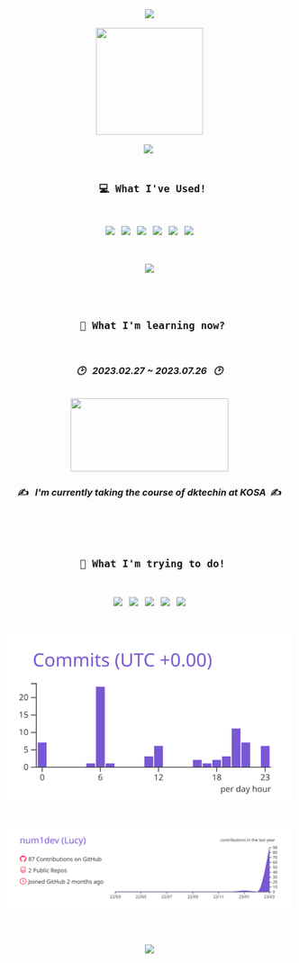 <div align="center">

  
<img src="https://capsule-render.vercel.app/api?type=wave&color=ffdbe6&height=200&section=header&text=Hello,%20I'm&fontSize=70&animation=fadeIn&fontColor=4b4b4b" />


  
  

<a href="#" target="_blank"><img src="https://user-images.githubusercontent.com/122321793/228085614-f7ce4605-6a97-489e-8373-90f11de6d903.png" style="width: 190px; height:190px;"></a>


  <a href="https://instagram.com/sj_cd_9612?igshid=ZDdkNTZiNTM="><img src="https://img.shields.io/badge/Instagram-E4405F?style=for-the-badge&logo=Instagram&logoColor=white"></a>&nbsp;
  <br><br>
   ## ``` 💻 What I've Used!```
   <br>
  
 <img src="https://img.shields.io/badge/JAVA-007396?style=for-the-badge&logo=java&logoColor=white"> &nbsp;   <img src="https://img.shields.io/badge/mysql-4479A1?style=for-the-badge&logo=mysql&logoColor=white"> &nbsp;  <img src="https://img.shields.io/badge/javascript-F7DF1E?style=for-the-badge&logo=javascript&logoColor=black">
&nbsp;  <img src="https://img.shields.io/badge/html-E34F26?style=for-the-badge&logo=html5&logoColor=white">  &nbsp; <img src="https://img.shields.io/badge/css-1572B6?style=for-the-badge&logo=css3&logoColor=white">  &nbsp; <img src="https://img.shields.io/badge/github-181717?style=for-the-badge&logo=github&logoColor=white"> 

<br>
<br>

<img src="https://user-images.githubusercontent.com/122321793/228369832-b18c13e2-4809-4c5c-9819-6f56d8f62ac3.gif">




<br><br>
  
  ## ``` 🔎 What I'm learning now?```
  <br>
  
  ### _🕑 &nbsp;  2023.02.27 ~ 2023.07.26 &nbsp; 🕑_
  

  
  <br>
  
 <!--![ezgif com-gif-maker](https://user-images.githubusercontent.com/122321793/228359715-9290342d-455e-43c8-8e4b-aa86cfdd6bf2.gif)-->
<img src="https://user-images.githubusercontent.com/122321793/228359715-9290342d-455e-43c8-8e4b-aa86cfdd6bf2.gif" style="width: 280px; height:130px;">
  
  <br>
  
  ### ✍️ &nbsp; _I'm currently taking the course of dktechin at KOSA_ &nbsp;✍️ <br>
  
<!--<a href="#" target="_blank"><img src="https://user-images.githubusercontent.com/122321793/228138751-1786a3e0-854e-43e2-ad42-1360f8ef4512.jpg" style="width: 700px; height:400px;"></a>
&nbsp;&nbsp;&nbsp;&nbsp;&nbsp;&nbsp; &nbsp;&nbsp;  -->
 

 <br>
  <br>
  <br>
  
 
  
  ## ``` 🙌 What I'm trying to do!```
  
   <br>
   
   <img src="https://img.shields.io/badge/vue.js-4FC08D?style=for-the-badge&logo=vue.js&logoColor=white"> &nbsp; <img src="https://img.shields.io/badge/spring-6DB33F?style=for-the-badge&logo=spring&logoColor=white"> &nbsp; <img src="https://img.shields.io/badge/springboot-6DB33F?style=for-the-badge&logo=springboot&logoColor=white"> &nbsp; <img src="https://img.shields.io/badge/linux-FCC624?style=for-the-badge&logo=linux&logoColor=black"> &nbsp; <img src="https://img.shields.io/badge/apache tomcat-F8DC75?style=for-the-badge&logo=apachetomcat&logoColor=white">
  
  <br>
  
<!--![Anurag's GitHub stats](https://github-readme-stats.vercel.app/api?username=num1dev&show_icons=true&theme=buefy)-->
 
  
  <!--[![](https://raw.githubusercontent.com/num1dev/num1dev/main/profile-summary-card-output/buefy/2-most-commit-language.svg)](https://github.com/vn7n24fzkq/github-profile-summary-cards)--> 
  
  [![](https://raw.githubusercontent.com/num1dev/num1dev/main/profile-summary-card-output/buefy/4-productive-time.svg)](https://github.com/vn7n24fzkq/github-profile-summary-cards)

   <br>
 
[![](https://raw.githubusercontent.com/num1dev/num1dev/main/profile-summary-card-output/buefy/0-profile-details.svg)](https://github.com/vn7n24fzkq/github-profile-summary-cards)
 <br>
  
<!--
**num1dev/num1dev** is a ✨ _special_ ✨ repository because its `README.md` (this file) appears on your GitHub profile.

Here are some ideas to get you started:

- 🔭 I’m currently working on ...
- 🌱 I’m currently learning ...
- 👯 I’m looking to collaborate on ...
- 🤔 I’m looking for help with ...
- 💬 Ask me about ...
- 📫 How to reach me: ...
- 😄 Pronouns: ...
- ⚡ Fun fact: ...
-->
  
  
<br><br>
  
  
  
<img src="https://capsule-render.vercel.app/api?type=wave&color=ffdbe6&height=200&section=footer&text=See%20You!&fontSize=70&animation=fadeIn&fontColor=4b4b4b&reversal=true"/>

  <!--<div style="width: 100%;">
  <a href="https://github.com/num1dev/num1dev/blob/main/welcome.svg">
    <img src="welcome.svg" style="width: 100%;" alt="Click to see the source">
  </a>
</div>-->
  
</div>
